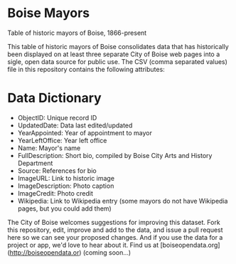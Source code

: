 # Boise Mayors
Table of historic mayors of Boise, 1866-present

This table of historic mayors of Boise consolidates data that has historically been displayed on at least three separate City of Boise web pages into a sigle, open data source for public use. The CSV (comma separated values) file in this repository contains the following attributes:

# Data Dictionary
- ObjectID: Unique record ID
- UpdatedDate: Data last edited/updated
- YearAppointed: Year of appointment to mayor
- YearLeftOffice: Year left office
- Name: Mayor's name
- FullDescription: Short bio, compiled by Boise City Arts and History Department
- Source: References for bio
- ImageURL: Link to historic image
- ImageDescription: Photo caption
- ImageCredit: Photo credit
- Wikipedia: Link to Wikipedia entry (some mayors do not have Wikipedia pages, but you could add them)

The City of Boise welcomes suggestions for improving this dataset. Fork this repository, edit, improve and add to the data, and issue a pull request here so we can see your proposed changes. And if you use the data for a project or app, we'd love to hear about it. Find us at [boiseopendata.org] (http://boiseopendata.or) (coming soon...)

